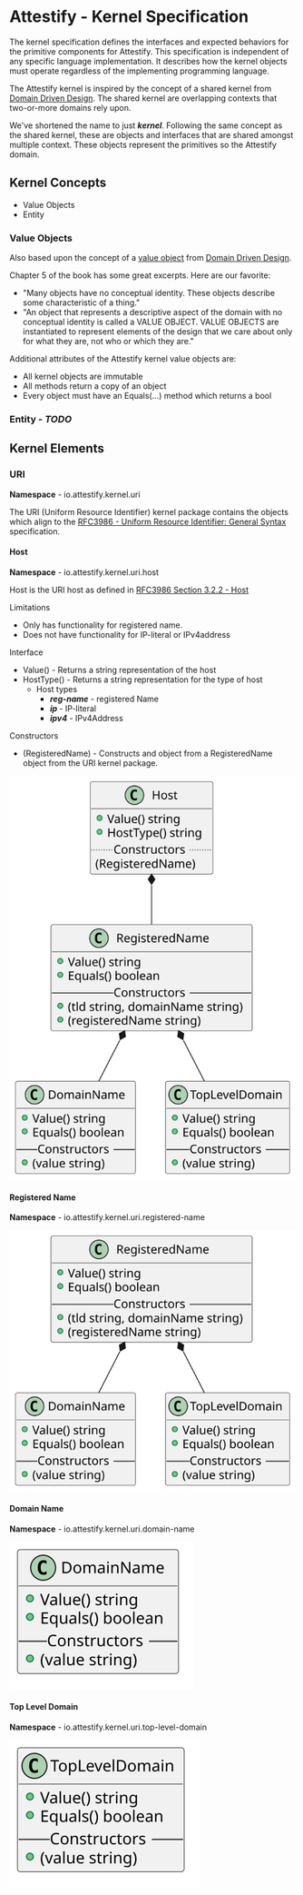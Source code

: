 # Attestify - Kernel Specification

The kernel specification defines the interfaces and expected behaviors for the primitive components for Attestify. This specification is independent of any specific language implementation. It describes how the kernel objects must operate regardless of the implementing programming language.

The Attestify kernel is inspired by the concept of a shared kernel from [Domain Driven Design](https://www.amazon.com/Domain-Driven-Design-Tackling-Complexity-Software/dp/0321125215). The shared kernel are overlapping contexts that two-or-more domains rely upon.  

We've shortened the name to just ***kernel***. Following the same concept as the shared kernel, these are objects and interfaces that are shared amongst multiple context.  These objects represent the primitives so the Attestify domain.

## Kernel Concepts

* Value Objects
* Entity

### Value Objects

Also based upon the concept of a [value object](https://learning.oreilly.com/library/view/domain-driven-design-tackling/0321125215/ch05.html) from [Domain Driven Design](https://www.amazon.com/Domain-Driven-Design-Tackling-Complexity-Software/dp/0321125215).

Chapter 5 of the book has some great excerpts.  Here are our favorite:

* "Many objects have no conceptual identity. These objects describe some characteristic of a thing."
* "An object that represents a descriptive aspect of the domain with no conceptual identity is called a VALUE OBJECT. VALUE OBJECTS are instantiated to represent elements of the design that we care about only for what they are, not who or which they are."

Additional attributes of the Attestify kernel value objects are:

* All kernel objects are immutable
* All methods return a copy of an object
* Every object must have an Equals(...) method which returns a bool

### Entity - *TODO*

## Kernel Elements

### URI

**Namespace** - io.attestify.kernel.uri

The URI (Uniform Resource Identifier) kernel package contains the objects which align to the [RFC3986 - Uniform Resource Identifier: General Syntax](https://datatracker.ietf.org/doc/html/rfc3986) specification.

#### Host

**Namespace** - io.attestify.kernel.uri.host

Host is the URI host as defined in [RFC3986 Section 3.2.2 - Host](https://datatracker.ietf.org/doc/html/rfc3986#section-3.2.2)

Limitations
* Only has functionality for registered name.
* Does not have functionality for IP-literal or IPv4address

Interface
* Value() - Returns a string representation of the host
* HostType() - Returns a string representation for the type of host
  * Host types
    * ***reg-name*** - registered Name
    * ***ip*** - IP-literal
    * ***ipv4*** - IPv4Address
    
Constructors
* (RegisteredName) - Constructs and object from a RegisteredName object from the URI kernel package.

![Host Class Diagram](https://raw.githubusercontent.com/attestify/kernel-specification/main/diagrams/uri/host.svg)

#### Registered Name

**Namespace** - io.attestify.kernel.uri.registered-name

![Registered Name Class Diagram](https://raw.githubusercontent.com/attestify/kernel-specification/main/diagrams/uri/registered-name.svg)

#### Domain Name

**Namespace** - io.attestify.kernel.uri.domain-name

![Domain Name Class Diagram](https://raw.githubusercontent.com/attestify/kernel-specification/main/diagrams/uri/domain-name.svg)

#### Top Level Domain

**Namespace** - io.attestify.kernel.uri.top-level-domain

![Top Level Domain Class Diagram](https://raw.githubusercontent.com/attestify/kernel-specification/main/diagrams/uri/top-level-domain.svg)